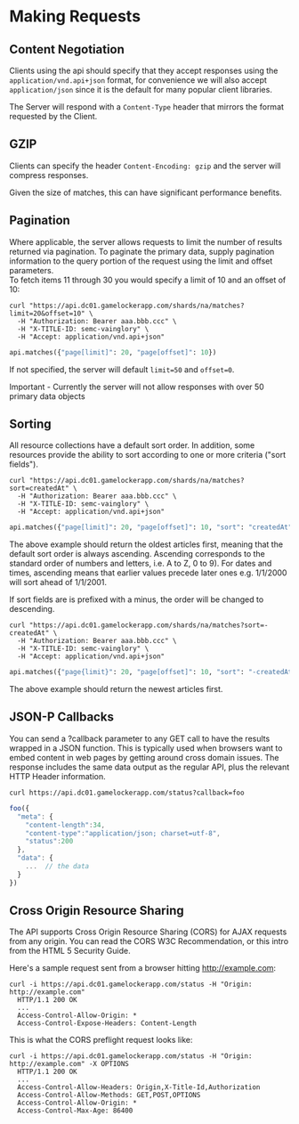 # Making Requests

## Content Negotiation

Clients using the api should specify that they accept responses using the
`application/vnd.api+json` format, for convenience we will also accept `application/json`
since it is the default for many popular client libraries.

The Server will respond with a `Content-Type` header that mirrors the format
requested by the Client.

## GZIP

Clients can specify the header `Content-Encoding: gzip` and the server will compress responses.

Given the size of matches, this can have significant performance benefits.

## Pagination

Where applicable, the server allows requests to limit the number of results
returned via pagination. To paginate the primary data, supply pagination information
to the query portion of the request using the limit and offset parameters.  
To fetch items 11 through 30 you would specify a limit of 10 and an offset of 10:

```shell
curl "https://api.dc01.gamelockerapp.com/shards/na/matches?limit=20&offset=10" \
  -H "Authorization: Bearer aaa.bbb.ccc" \
  -H "X-TITLE-ID: semc-vainglory" \
  -H "Accept: application/vnd.api+json"
```
```python
api.matches({"page[limit]": 20, "page[offset]": 10})
```

If not specified, the server will default `limit=50` and `offset=0`.

<aside class="warning">
Important - Currently the server will not allow responses with over 50 primary data objects
</aside>

## Sorting

All resource collections have a default sort order.  In addition, some resources
provide the ability to sort according to one or more criteria ("sort fields").

```shell
curl "https://api.dc01.gamelockerapp.com/shards/na/matches?sort=createdAt" \
  -H "Authorization: Bearer aaa.bbb.ccc" \
  -H "X-TITLE-ID: semc-vainglory" \
  -H "Accept: application/vnd.api+json"
```
```python
api.matches({"page[limit]": 20, "page[offset]": 10, "sort": "createdAt"})
```

The above example should return the oldest articles first, meaning that
the default sort order is always ascending. Ascending corresponds to the
standard order of numbers and letters, i.e. A to Z, 0 to 9).  For dates and times,
ascending means that earlier values precede later ones e.g. 1/1/2000 will sort
ahead of 1/1/2001.

If sort fields are is prefixed with a minus, the order will be changed to descending.

```shell
curl "https://api.dc01.gamelockerapp.com/shards/na/matches?sort=-createdAt" \
  -H "Authorization: Bearer aaa.bbb.ccc" \
  -H "X-TITLE-ID: semc-vainglory" \
  -H "Accept: application/vnd.api+json"
```
```python
api.matches({"page{limit}": 20, "page[offset]": 10, "sort": "-createdAt"})
```

The above example should return the newest articles first.

## JSON-P Callbacks

You can send a ?callback parameter to any GET call to have the results wrapped in a JSON function. This is typically used when browsers want to embed content in web pages by getting around cross domain issues. The response includes the same data output as the regular API, plus the relevant HTTP Header information.

```shell
curl https://api.dc01.gamelockerapp.com/status?callback=foo
```

```javascript
foo({
  "meta": {  
    "content-length":34,
    "content-type":"application/json; charset=utf-8",
    "status":200
  },
  "data": {
    ...  // the data
  }
})
```

## Cross Origin Resource Sharing
The API supports Cross Origin Resource Sharing (CORS) for AJAX requests from any origin.
You can read the CORS W3C Recommendation, or this intro from the HTML 5 Security Guide.

Here's a sample request sent from a browser hitting http://example.com:

```shell
curl -i https://api.dc01.gamelockerapp.com/status -H "Origin: http://example.com"
  HTTP/1.1 200 OK
  ...
  Access-Control-Allow-Origin: *
  Access-Control-Expose-Headers: Content-Length
```
This is what the CORS preflight request looks like:

```shell
curl -i https://api.dc01.gamelockerapp.com/status -H "Origin: http://example.com" -X OPTIONS
  HTTP/1.1 200 OK
  ...
  Access-Control-Allow-Headers: Origin,X-Title-Id,Authorization
  Access-Control-Allow-Methods: GET,POST,OPTIONS
  Access-Control-Allow-Origin: *
  Access-Control-Max-Age: 86400
```
